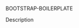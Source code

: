 BOOTSTRAP-BOILERPLATE

Description

<!--One Paragraph of Project description goes here

Prerequisites



Installation
\


Contributing



License



Citation



Contact
